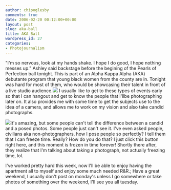 ```yaml
---
author: chipoglesby
comments: true
date: 2006-02-20 00:12:00+00:00
layout: post
slug: aka-ball
title: AKA Ball
wordpress_id: 27
categories:
- Photojournalism
---
```


"I'm so nervous, look at my hands shake.  I hope I do good, I hope nothing messes up." Ashley said backstage before the begining of the Pearls of Perfection ball tonight.  This is part of an Alpha Kappa Alpha (AKA) debutante program that young black women from the county are in. Tonight was hard for most of them, who would be showcasing their talent in front of a live studio audience.[![](http://photos1.blogger.com/blogger/3124/2183/400/nerves.jpg)](http://photos1.blogger.com/blogger/3124/2183/1600/nerves.jpg)  I usually like to get to these types of events early so that I can hangout and get to know the people that I'llbe photographing later on.  It also provides me with some time to get the subjects use to the idea of a camera, and allows me to work on my vision and also take candid photographs.  
  
  
[![](http://photos1.blogger.com/blogger/3124/2183/400/nerves2.jpg)](http://photos1.blogger.com/blogger/3124/2183/1600/nerves2.jpg)It's amazing, but some people can't tell the difference between a candid and a posed photos. Some people just can't see it.  I've even asked people, civilians aka non-photographers, how I pose people so perfectly?  I tell them that I can freeze time.  Really?  How do you do that?  I just click this button right here, and this moment is frozen in time forever!  Shortly there after, they realize that I'm talking about taking a photograph, not actually freezing time, lol.  
  
I've worked pretty hard this week, now I'll be able to enjoy having the apartment all to myself and enjoy some much needed R&R.;  Have a great weekend, I usually don't post on monday's unless I go somewhere or take photos of something over the weekend, I'll see you all tuesday.
